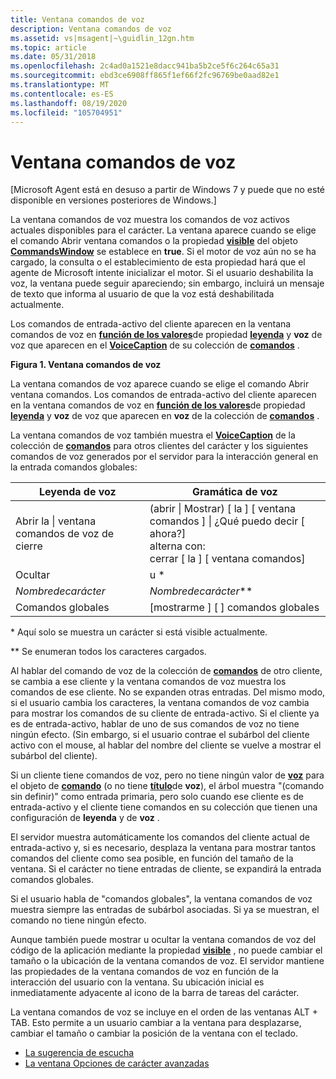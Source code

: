 ```yaml
---
title: Ventana comandos de voz
description: Ventana comandos de voz
ms.assetid: vs|msagent|~\guidlin_12gn.htm
ms.topic: article
ms.date: 05/31/2018
ms.openlocfilehash: 2c4ad0a1521e8dacc941ba5b2ce5f6c264c65a31
ms.sourcegitcommit: ebd3ce6908ff865f1ef66f2fc96769be0aad82e1
ms.translationtype: MT
ms.contentlocale: es-ES
ms.lasthandoff: 08/19/2020
ms.locfileid: "105704951"
---
```

# <a name="voice-commands-window"></a>Ventana comandos de voz

\[Microsoft Agent está en desuso a partir de Windows 7 y puede que no esté disponible en versiones posteriores de Windows.\]

La ventana comandos de voz muestra los comandos de voz activos actuales disponibles para el carácter. La ventana aparece cuando se elige el comando Abrir ventana comandos o la propiedad [**visible**](visible-property.md) del objeto [**CommandsWindow**](/windows/desktop/lwef/the-commandswindow-object) se establece en **true**. Si el motor de voz aún no se ha cargado, la consulta o el establecimiento de esta propiedad hará que el agente de Microsoft intente inicializar el motor. Si el usuario deshabilita la voz, la ventana puede seguir apareciendo; sin embargo, incluirá un mensaje de texto que informa al usuario de que la voz está deshabilitada actualmente.

Los comandos de entrada-activo del cliente aparecen en la ventana comandos de voz en [**función de los valores**](voice-property.md)de propiedad [**leyenda**](caption-property.md) y **voz** de voz que aparecen en el [**VoiceCaption**](voicecaption-property.md) de su colección de [**comandos**](/windows/desktop/lwef/the-commands-collection-object) .

**Figura 1. Ventana comandos de voz**

La ventana comandos de voz aparece cuando se elige el comando Abrir ventana comandos. Los comandos de entrada-activo del cliente aparecen en la ventana comandos de voz en [**función de los valores**](voice-property.md)de propiedad [**leyenda**](caption-property.md) y **voz** de voz que aparecen en **voz** de la colección de [**comandos**](/windows/desktop/lwef/the-commands-collection-object) .

La ventana comandos de voz también muestra el [**VoiceCaption**](voicecaption-property.md) de la colección de [**comandos**](/windows/desktop/lwef/the-commands-collection-object) para otros clientes del carácter y los siguientes comandos de voz generados por el servidor para la interacción general en la entrada comandos globales:



| Leyenda de voz                       | Gramática de voz                                                                                                                                            |
|-------------------------------------|----------------------------------------------------------------------------------------------------------------------------------------------------------|
| Abrir la \| ventana comandos de voz de cierre | (abrir \| Mostrar) \[ la \] \[ ventana comandos \] \| ¿Qué puedo decir \[ ahora?\] <br/> alterna con: <br/> cerrar \[ la \] \[ ventana comandos\] <br/> |
| Ocultar                                | u \*                                                                                                                                                  |
| *Nombredecarácter*                     | *Nombredecarácter*\*\*                                                                                                                                      |
| Comandos globales                     | \[mostrarme \] \[ \] comandos globales                                                                                                                          |



 

\* Aquí solo se muestra un carácter si está visible actualmente.

\*\* Se enumeran todos los caracteres cargados.

Al hablar del comando de voz de la colección de [**comandos**](/windows/desktop/lwef/the-commands-collection-object) de otro cliente, se cambia a ese cliente y la ventana comandos de voz muestra los comandos de ese cliente. No se expanden otras entradas. Del mismo modo, si el usuario cambia los caracteres, la ventana comandos de voz cambia para mostrar los comandos de su cliente de entrada-activo. Si el cliente ya es de entrada-activo, hablar de uno de sus comandos de voz no tiene ningún efecto. (Sin embargo, si el usuario contrae el subárbol del cliente activo con el mouse, al hablar del nombre del cliente se vuelve a mostrar el subárbol del cliente).

Si un cliente tiene comandos de voz, pero no tiene ningún valor de [**voz**](voice-property.md) para el objeto de [**comando**](/windows/desktop/lwef/the-commands-collection-object) (o no tiene [**título**](caption-property.md)de **voz**), el árbol muestra "(comando sin definir)" como entrada primaria, pero solo cuando ese cliente es de entrada-activo y el cliente tiene comandos en su colección que tienen una configuración de **leyenda** y de **voz** .

El servidor muestra automáticamente los comandos del cliente actual de entrada-activo y, si es necesario, desplaza la ventana para mostrar tantos comandos del cliente como sea posible, en función del tamaño de la ventana. Si el carácter no tiene entradas de cliente, se expandirá la entrada comandos globales.

Si el usuario habla de "comandos globales", la ventana comandos de voz muestra siempre las entradas de subárbol asociadas. Si ya se muestran, el comando no tiene ningún efecto.

Aunque también puede mostrar u ocultar la ventana comandos de voz del código de la aplicación mediante la propiedad [**visible**](visible-property.md) , no puede cambiar el tamaño o la ubicación de la ventana comandos de voz. El servidor mantiene las propiedades de la ventana comandos de voz en función de la interacción del usuario con la ventana. Su ubicación inicial es inmediatamente adyacente al icono de la barra de tareas del carácter.

La ventana comandos de voz se incluye en el orden de las ventanas ALT + TAB. Esto permite a un usuario cambiar a la ventana para desplazarse, cambiar el tamaño o cambiar la posición de la ventana con el teclado.

-   [La sugerencia de escucha](the-listening-tip.md)
-   [La ventana Opciones de carácter avanzadas](https://www.bing.com/search?q=The+Advanced+Character+Options+Window)

 

